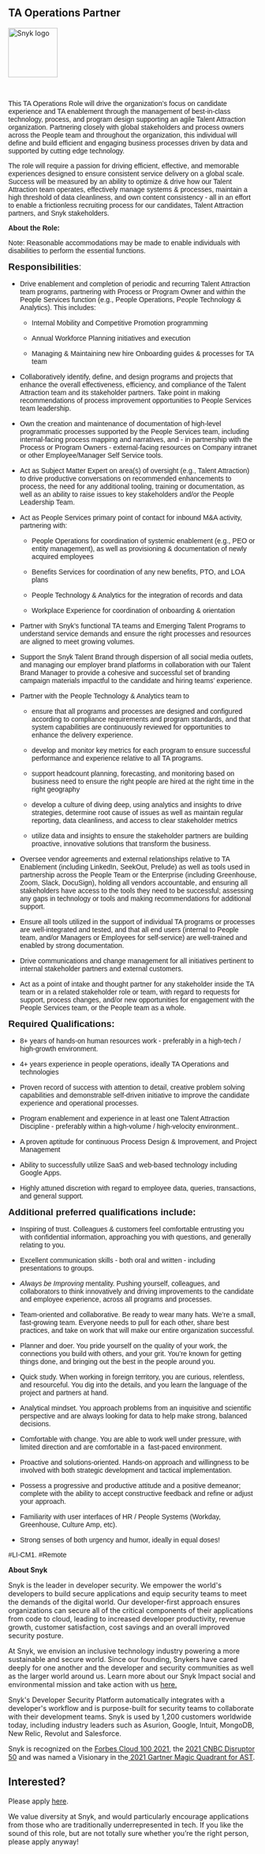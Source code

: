 TA Operations Partner
---

<img src="https://res.cloudinary.com/snyk/image/upload/v1537345894/press-kit/brand/logo-black.png" width="100" alt="Snyk logo" />

<p>&nbsp;</p>
<p><span style="font-weight: 400; font-family: arial, helvetica, sans-serif;">This TA Operations Role will drive the organization’s focus on candidate experience and TA enablement through the management of best-in-class technology, process, and program design supporting an agile Talent Attraction organization. Partnering closely with global stakeholders and process owners across the People team and throughout the organization, this individual will define and build efficient and engaging business processes driven by data and supported by cutting edge technology.&nbsp;</span></p>
<p><span style="font-family: arial, helvetica, sans-serif;"><span style="font-weight: 400;">The role will require a passion for driving efficient, effective, and memorable experiences designed to ensure consistent service delivery on a global scale. </span><span style="font-weight: 400;">Success will be measured by an ability to optimize &amp; drive how our Talent Attraction team operates, effectively manage systems &amp; processes, maintain a high threshold of data cleanliness, and own content consistency - all in an effort to enable a frictionless recruiting process for our candidates, Talent Attraction partners, and Snyk stakeholders.&nbsp;</span></span></p>
<p><span style="font-family: arial, helvetica, sans-serif;"><strong>About the Role:</strong></span></p>
<p><span style="font-weight: 400; font-family: arial, helvetica, sans-serif;">Note: Reasonable accommodations may be made to enable individuals with disabilities to perform the essential functions.</span></p>
<p><span style="font-family: arial, helvetica, sans-serif; font-size: 14pt;"><strong>Responsibilities</strong><span style="font-weight: 400;">:</span></span></p>
<ul>
<li style="font-weight: 400;">
<p><span style="font-weight: 400; font-family: arial, helvetica, sans-serif;">Drive enablement and completion of periodic and recurring Talent Attraction team programs, partnering with Process or Program Owner and within the People Services function (e.g., People Operations, People Technology &amp; Analytics). This includes:</span></p>
</li>
<ul>
<li style="font-weight: 400;">
<p><span style="font-weight: 400; font-family: arial, helvetica, sans-serif;">Internal Mobility and Competitive Promotion programming</span></p>
</li>
<li style="font-weight: 400;">
<p><span style="font-weight: 400; font-family: arial, helvetica, sans-serif;">Annual Workforce Planning initiatives and execution</span></p>
</li>
<li style="font-weight: 400;">
<p><span style="font-weight: 400; font-family: arial, helvetica, sans-serif;">Managing &amp; Maintaining new hire Onboarding guides &amp; processes for TA team</span></p>
</li>
</ul>
<li style="font-weight: 400;">
<p><span style="font-weight: 400; font-family: arial, helvetica, sans-serif;">Collaboratively identify, define, and design programs and projects that enhance the overall effectiveness, efficiency, and compliance of the Talent Attraction team and its stakeholder partners. Take point in making recommendations of process improvement opportunities to People Services team leadership.</span></p>
</li>
<li style="font-weight: 400;">
<p><span style="font-weight: 400; font-family: arial, helvetica, sans-serif;">Own the creation and maintenance of documentation of high-level programmatic processes supported by the People Services team, including internal-facing process mapping and narratives, and - in partnership with the Process or Program Owners - external-facing resources on Company intranet or other Employee/Manager Self Service tools.</span></p>
</li>
<li style="font-weight: 400;">
<p><span style="font-weight: 400; font-family: arial, helvetica, sans-serif;">Act as Subject Matter Expert on area(s) of oversight (e.g., Talent Attraction) to drive productive conversations on recommended enhancements to process, the need for any additional tooling, training or documentation, as well as an ability to raise issues to key stakeholders and/or the People Leadership Team.</span></p>
</li>
<li style="font-weight: 400;">
<p><span style="font-weight: 400; font-family: arial, helvetica, sans-serif;">Act as People Services primary point of contact for inbound M&amp;A activity, partnering with:</span></p>
</li>
<ul>
<li style="font-weight: 400;">
<p><span style="font-weight: 400; font-family: arial, helvetica, sans-serif;">People Operations for coordination of systemic enablement (e.g., PEO or entity management), as well as provisioning &amp; documentation of newly acquired employees</span></p>
</li>
<li style="font-weight: 400;">
<p><span style="font-weight: 400; font-family: arial, helvetica, sans-serif;">Benefits Services for coordination of any new benefits, PTO, and LOA&nbsp; plans</span></p>
</li>
<li style="font-weight: 400;">
<p><span style="font-weight: 400; font-family: arial, helvetica, sans-serif;">People Technology &amp; Analytics for the integration of records and data</span></p>
</li>
<li style="font-weight: 400;">
<p><span style="font-weight: 400; font-family: arial, helvetica, sans-serif;">Workplace Experience for coordination of onboarding &amp; orientation</span></p>
</li>
</ul>
<li style="font-weight: 400;">
<p><span style="font-weight: 400; font-family: arial, helvetica, sans-serif;">Partner with Snyk’s functional TA teams and Emerging Talent Programs to understand service demands and ensure the right processes and resources are aligned to meet growing volumes.</span></p>
</li>
<li style="font-weight: 400;">
<p><span style="font-weight: 400; font-family: arial, helvetica, sans-serif;">Support the Snyk Talent Brand through dispersion of all social media outlets, and managing our employer brand platforms in collaboration with our Talent Brand Manager to provide a cohesive and successful set of branding campaign materials impactful to the candidate and hiring teams’ experience.</span></p>
</li>
<li style="font-weight: 400;">
<p><span style="font-weight: 400; font-family: arial, helvetica, sans-serif;">Partner with the People Technology &amp; Analytics team to</span></p>
</li>
<ul>
<li style="font-weight: 400;">
<p><span style="font-weight: 400; font-family: arial, helvetica, sans-serif;">ensure that all programs and processes are designed and configured according to compliance requirements and program standards, and that system capabilities are continuously reviewed for opportunities to enhance the delivery experience.</span></p>
</li>
<li style="font-weight: 400;">
<p><span style="font-weight: 400; font-family: arial, helvetica, sans-serif;">develop and monitor key metrics for each program to ensure successful performance and experience relative to all TA programs.</span></p>
</li>
<li style="font-weight: 400;">
<p><span style="font-weight: 400; font-family: arial, helvetica, sans-serif;">support headcount planning, forecasting, and monitoring based on business need to ensure the right people are hired at the right time in the right geography&nbsp;</span></p>
</li>
<li style="font-weight: 400;">
<p><span style="font-weight: 400; font-family: arial, helvetica, sans-serif;">develop a culture of diving deep, using analytics and insights to drive strategies, determine root cause of issues as well as maintain regular reporting, data cleanliness, and access to clear stakeholder metrics&nbsp;</span></p>
</li>
<li style="font-weight: 400;">
<p><span style="font-weight: 400; font-family: arial, helvetica, sans-serif;">utilize data and insights to ensure the stakeholder partners are building proactive, innovative solutions that transform the business.&nbsp;</span></p>
</li>
</ul>
<li style="font-weight: 400;">
<p><span style="font-weight: 400; font-family: arial, helvetica, sans-serif;">Oversee vendor agreements and external relationships relative to TA Enablement (including LinkedIn, SeekOut, Prelude) as well as tools used in partnership across the People Team or the Enterprise (including Greenhouse, Zoom, Slack, DocuSign), holding all vendors accountable, and ensuring all stakeholders have access to the tools they need to be successful; assessing any gaps in technology or tools and making recommendations for additional support.&nbsp;</span></p>
</li>
<li style="font-weight: 400;">
<p><span style="font-weight: 400; font-family: arial, helvetica, sans-serif;">Ensure all tools utilized in the support of individual TA programs or processes are well-integrated and tested, and that all end users (internal to People team, and/or Managers or Employees for self-service) are well-trained and enabled by strong documentation.</span></p>
</li>
<li style="font-weight: 400;">
<p><span style="font-weight: 400; font-family: arial, helvetica, sans-serif;">Drive communications and change management for all initiatives pertinent to internal stakeholder partners and external customers.</span></p>
</li>
<li style="font-weight: 400;">
<p><span style="font-weight: 400; font-family: arial, helvetica, sans-serif;">Act as a point of intake and thought partner for any stakeholder inside the TA team or in a related stakeholder role or team, with regard to requests for support, process changes, and/or new opportunities for engagement with the People Services team, or the People team as a whole.</span></p>
</li>
</ul>
<p><span style="font-family: arial, helvetica, sans-serif; font-size: 14pt;"><strong>Required Qualifications:</strong></span></p>
<ul>
<li style="font-weight: 400;">
<p><span style="font-weight: 400; font-family: arial, helvetica, sans-serif;">8+ years of hands-on human resources work - preferably in a high-tech / high-growth environment.</span></p>
</li>
<li style="font-weight: 400;"><span style="font-weight: 400; font-family: arial, helvetica, sans-serif;">4+ years experience in people operations, ideally TA Operations and technologies</span></li>
<li style="font-weight: 400;">
<p><span style="font-weight: 400; font-family: arial, helvetica, sans-serif;">Proven record of success with attention to detail, creative problem solving capabilities and demonstrable self-driven initiative to improve the candidate experience and operational processes.</span></p>
</li>
<li style="font-weight: 400;">
<p><span style="font-weight: 400; font-family: arial, helvetica, sans-serif;">Program enablement and experience in at least one Talent Attraction Discipline - preferably within a high-volume / high-velocity environment..</span></p>
</li>
<li style="font-weight: 400;">
<p><span style="font-weight: 400; font-family: arial, helvetica, sans-serif;">A proven aptitude for continuous Process Design &amp; Improvement, and Project Management</span></p>
</li>
<li style="font-weight: 400;">
<p><span style="font-weight: 400; font-family: arial, helvetica, sans-serif;">Ability to successfully utilize SaaS and web-based technology including Google Apps.</span></p>
</li>
<li style="font-weight: 400;">
<p><span style="font-weight: 400; font-family: arial, helvetica, sans-serif;">Highly attuned discretion with regard to employee data, queries, transactions, and general support.</span></p>
</li>
</ul>
<p><span style="font-family: arial, helvetica, sans-serif; font-size: 14pt;"><strong>Additional preferred qualifications include:</strong></span></p>
<ul>
<li style="font-weight: 400;">
<p><span style="font-weight: 400; font-family: arial, helvetica, sans-serif;">Inspiring of trust. Colleagues &amp; customers feel comfortable entrusting you with confidential information, approaching you with questions, and generally relating to you.</span></p>
</li>
<li style="font-weight: 400;">
<p><span style="font-weight: 400; font-family: arial, helvetica, sans-serif;">Excellent communication skills - both oral and written - including presentations to groups.</span></p>
</li>
<li style="font-weight: 400;">
<p><span style="font-family: arial, helvetica, sans-serif;"><em><span style="font-weight: 400;">Always be Improving</span></em><span style="font-weight: 400;"> mentality. Pushing yourself, colleagues, and collaborators to think innovatively and driving improvements to the candidate and employee experience, across all programs and processes.</span></span></p>
</li>
<li style="font-weight: 400;">
<p><span style="font-weight: 400; font-family: arial, helvetica, sans-serif;">Team-oriented and collaborative. Be ready to wear many hats. We’re a small, fast-growing team. Everyone needs to pull for each other, share best practices, and take on work that will make our entire organization successful.</span></p>
</li>
<li style="font-weight: 400;">
<p><span style="font-weight: 400; font-family: arial, helvetica, sans-serif;">Planner and doer. You pride yourself on the quality of your work, the connections you build with others, and your grit. You’re known for getting things done, and bringing out the best in the people around you.&nbsp;</span></p>
</li>
<li style="font-weight: 400;">
<p><span style="font-weight: 400; font-family: arial, helvetica, sans-serif;">Quick study. When working in foreign territory, you are curious, relentless, and resourceful. You dig into the details, and you learn the language of the project and partners at hand.</span></p>
</li>
<li style="font-weight: 400;">
<p><span style="font-weight: 400; font-family: arial, helvetica, sans-serif;">Analytical mindset. You approach problems from an inquisitive and scientific perspective and are always looking for data to help make strong, balanced decisions.</span></p>
</li>
<li style="font-weight: 400;">
<p><span style="font-weight: 400; font-family: arial, helvetica, sans-serif;">Comfortable with change. You are able to work well under pressure, with limited direction and are comfortable in a&nbsp; fast-paced environment.</span></p>
</li>
<li style="font-weight: 400;">
<p><span style="font-weight: 400; font-family: arial, helvetica, sans-serif;">Proactive and solutions-oriented. Hands-on approach and willingness to be involved with both strategic development and tactical implementation.</span></p>
</li>
<li style="font-weight: 400;">
<p><span style="font-weight: 400; font-family: arial, helvetica, sans-serif;">Possess a progressive and productive attitude and a positive demeanor; complete with the ability to accept constructive feedback and refine or adjust your approach.</span></p>
</li>
<li style="font-weight: 400;">
<p><span style="font-weight: 400; font-family: arial, helvetica, sans-serif;">Familiarity with user interfaces of HR / People Systems (Workday, Greenhouse, Culture Amp, etc).</span></p>
</li>
<li style="font-weight: 400;">
<p><span style="font-weight: 400; font-family: arial, helvetica, sans-serif;">Strong senses of both urgency and humor, ideally in equal doses!</span></p>
</li>
</ul>
<p><span style="font-weight: 400; font-family: arial, helvetica, sans-serif;">#LI-CM1. #Remote</span></p><div class="content-conclusion"><p><strong>About Snyk</strong></p>
<p><span style="font-weight: 400;">Snyk is the leader in developer security. We empower the world's developers to build secure applications and equip security teams to meet the demands of the digital world. Our developer-first approach ensures organizations can secure all of the critical components of their applications from code to cloud, leading to increased developer productivity, revenue growth, customer satisfaction, cost savings and an overall improved security posture.&nbsp;</span></p>
<p><span style="font-weight: 400;">At Snyk, we envision an inclusive technology industry powering a more sustainable and secure world.</span> <span style="font-weight: 400;">Since our founding, Snykers have cared deeply for one another and the developer and security communities as well as the larger world around us. Learn more about our Snyk Impact social and environmental mission and take action with us </span><a href="https://snyk.io/about/snyk-impact/"><span style="font-weight: 400;">here.</span></a></p>
<p><span style="font-weight: 400;">Snyk's Developer Security Platform automatically integrates with a developer's workflow and is purpose-built for security teams to collaborate with their development teams. Snyk is used by 1,200 customers worldwide today, including industry leaders such as Asurion, Google, Intuit, MongoDB, New Relic, Revolut and Salesforce.</span></p>
<p><span style="font-weight: 400;">Snyk is recognized on the </span><a href="https://www.forbes.com/cloud100/#6f24b5ba5f94"><span style="font-weight: 400;">Forbes Cloud 100 2021</span></a><span style="font-weight: 400;">, the </span><a href="https://www.cnbc.com/2021/05/25/these-are-the-2021-cnbc-disruptor-50-companies.html"><span style="font-weight: 400;">2021 CNBC Disruptor 50</span></a><span style="font-weight: 400;"> and was named a Visionary in the</span><a href="https://snyk.io/blog/snyk-visionary-2021-gartner-magic-quadrant-for-ast/"><span style="font-weight: 400;"> 2021 Gartner Magic Quadrant for AST</span></a><span style="font-weight: 400;">.</span></p></div>

Interested?
---

Please apply [here](https://boards.greenhouse.io/snyk/jobs/6367904002#app).

We value diversity at Snyk, and would particularly encourage applications from those who are traditionally underrepresented in tech.
If you like the sound of this role, but are not totally sure whether you’re the right person, please apply anyway!
